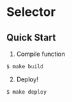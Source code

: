 # Selector

## Quick Start

1. Compile function

```
$ make build
```

2. Deploy!

```
$ make deploy
```
